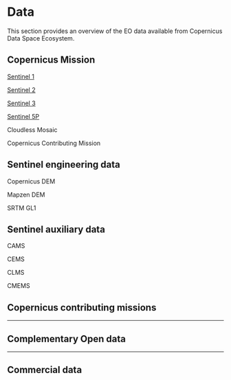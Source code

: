 # Data

This section provides an overview of the EO data available from Copernicus Data Space Ecosystem.


## Copernicus Mission

[Sentinel 1](/section1/DataDescription/Sentinel1.md) 

[Sentinel 2](/section1/DataDescription/Sentinel2.md) 

[Sentinel 3](/section1/DataDescription/Sentinel3.md) 

[Sentinel 5P](/section1/DataDescription/Sentinel5P.md) 

Cloudless Mosaic

Copernicus Contributing Mission 

## Sentinel engineering data

Copernicus DEM 

Mapzen DEM 

SRTM GL1 


## Sentinel auxiliary data


CAMS 

CEMS

CLMS

CMEMS 


## Copernicus contributing missions
---

## Complementary Open data
---
## Commercial data